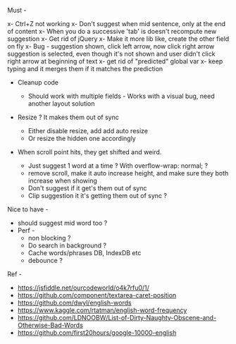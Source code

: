 Must -

x- Ctrl+Z not working
x- Don't suggest when mid sentence, only at the end of content
x- When you do a successive 'tab' is doesn't recompute new suggestion
x- Get rid of jQuery
x- Make it more lib like, create the other field on fly
x- Bug - suggestion shown, click left arrow, now click right arrow suggestion is selected, even though it's not shown and user didn't click right arrow at beginning of text
x- get rid of "predicted" global var
x- keep typing and it merges them if it matches the prediction

- Cleanup code

  - Should work with multiple fields - Works with a visual bug, need another layout solution

- Resize ? It makes them out of sync
  - Either disable resize, add add auto resize
  - Or resize the hidden one accordingly
- When scroll point hits, they get shifted and weird.
  - Just suggest 1 word at a time ? With overflow-wrap: normal; ?
  - remove scroll, make it auto increase height, and make sure they both increase when showing
  - Don't suggest if it get's them out of sync
  - Clip suggestion it it's getting them out of sync ?

Nice to have -

- should suggest mid word too ?
- Perf -
  - non blocking ?
  - Do search in background ?
  - Cache words/phrases DB, IndexDB etc
  - debounce ?

Ref -

- https://jsfiddle.net/ourcodeworld/o4k7rfu0/1/
- https://github.com/component/textarea-caret-position
- https://github.com/dwyl/english-words
- https://www.kaggle.com/rtatman/english-word-frequency
- https://github.com/LDNOOBW/List-of-Dirty-Naughty-Obscene-and-Otherwise-Bad-Words
- https://github.com/first20hours/google-10000-english
